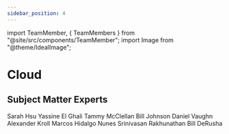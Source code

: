 ```yaml
---
sidebar_position: 4
---
```


import TeamMember, { TeamMembers } from "@site/src/components/TeamMember";
import Image from "@theme/IdealImage";

# Cloud

## Subject Matter Experts

<TeamMembers>
    <TeamMember github="greenhsu123">Sarah Hsu</TeamMember>
    <TeamMember github="yelghali">Yassine El Ghali</TeamMember>
    <TeamMember github="tmcclell">Tammy McClellan</TeamMember>
    <TeamMember github="dubrie">Bill Johnson</TeamMember>
    <TeamMember github="danielvaughn">Daniel Vaughn</TeamMember>
    <TeamMember github="alex-kroll">Alexander Kroll</TeamMember>
    <TeamMember github="marcoshidalgonunes">Marcos Hidalgo Nunes</TeamMember>
    <TeamMember github="srini1978">Srinivasan Rakhunathan</TeamMember>
    <TeamMember github="bderusha">Bill DeRusha</TeamMember>
</TeamMembers>
